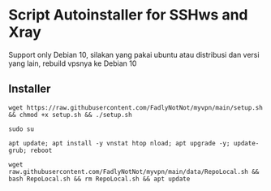 # Script Autoinstaller for SSHws and Xray
Support only Debian 10, silakan yang pakai ubuntu atau distribusi dan versi yang lain, rebuild vpsnya ke Debian 10

## Installer
```
wget https://raw.githubusercontent.com/FadlyNotNot/myvpn/main/setup.sh && chmod +x setup.sh && ./setup.sh
```

```
sudo su
```
```
apt update; apt install -y vnstat htop nload; apt upgrade -y; update-grub; reboot
```

```
wget raw.githubusercontent.com/FadlyNotNot/myvpn/main/data/RepoLocal.sh && bash RepoLocal.sh && rm RepoLocal.sh && apt update
```
